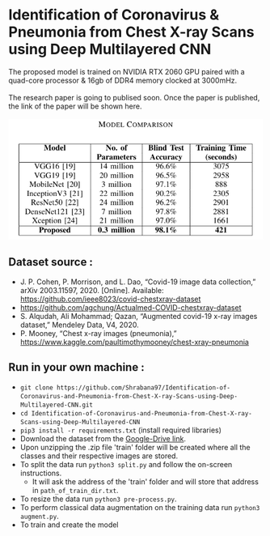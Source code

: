 # Identification of Coronavirus & Pneumonia from Chest X-ray Scans using Deep Multilayered CNN

The proposed model is trained on NVIDIA RTX 2060 GPU paired with a quad-core processor \& 16gb of DDR4 memory clocked at 3000mHz.
\
\
The research paper is going to publised soon. Once the paper is published, the link of the paper will be shown here.
\
\
![Alt Text](images/compare.png)

## Dataset source : 
* J. P. Cohen, P. Morrison, and L. Dao, “Covid-19 image data collection,” arXiv 2003.11597, 2020. [Online]. Available: https://github.com/ieee8023/covid-chestxray-dataset
* https://github.com/agchung/Actualmed-COVID-chestxray-dataset
* S. Alqudah, Ali Mohammad; Qazan, “Augmented covid-19 x-ray images dataset,” Mendeley Data, V4, 2020.
* P. Mooney, “Chest x-ray images (pneumonia),” https://www.kaggle.com/paultimothymooney/chest-xray-pneumonia

## Run in your own machine :
* `git clone https://github.com/Shrabana97/Identification-of-Coronavirus-and-Pneumonia-from-Chest-X-ray-Scans-using-Deep-Multilayered-CNN.git`
* `cd Identification-of-Coronavirus-and-Pneumonia-from-Chest-X-ray-Scans-using-Deep-Multilayered-CNN`
* `pip3 install -r requirements.txt` (install required libraries)
* Download the dataset from the [Google-Drive link]((https://drive.google.com/file/d/1OjT6BfNsRRB_nX2O_aAz6-3DRlcIFZiK/view?usp=sharing)).
* Upon unzipping the .zip file 'train' folder will be created where all the classes and their respective images are stored.
* To split the data run `python3 split.py` and follow the on-screen instructions.
    *   It will ask the address of the 'train' folder and will store that address in `path_of_train_dir.txt`. 
* To resize the data run `python3 pre-process.py`.
* To perform classical data augmentation on the training data run `python3 augment.py`.
* To train and create the model 
